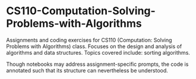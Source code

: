 # CS110-Computation-Solving-Problems-with-Algorithms
Assignments and coding exercises for CS110 (Computation: Solving Problems with Algorithms) class.  Focuses on the design and analysis of algorithms and data structures.  Topics covered include: sorting algorithms.

Though notebooks may address assignment-specific prompts, the code is annotated such that its structure can nevertheless be understood.
